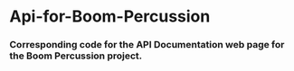 # Api-for-Boom-Percussion

### Corresponding code for the API Documentation web page for the Boom Percussion project.
